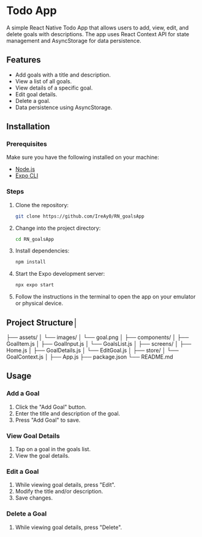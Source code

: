# Todo App

A simple React Native Todo App that allows users to add, view, edit, and delete goals with descriptions. The app uses React Context API for state management and AsyncStorage for data persistence.

## Features

- Add goals with a title and description.
- View a list of all goals.
- View details of a specific goal.
- Edit goal details.
- Delete a goal.
- Data persistence using AsyncStorage.

## Installation

### Prerequisites

Make sure you have the following installed on your machine:

- [Node.js](https://nodejs.org/en/)
- [Expo CLI](https://docs.expo.dev/get-started/installation/)

### Steps

1. Clone the repository:

    ```sh
    git clone https://github.com/IreAy0/RN_goalsApp
    ```

2. Change into the project directory:

    ```sh
    cd RN_goalsApp
    ```

3. Install dependencies:

    ```sh
    npm install
    ```

4. Start the Expo development server:

    ```sh
    npx expo start
    ```

5. Follow the instructions in the terminal to open the app on your emulator or physical device.

## Project Structure│
├── assets/
│ └── images/
│ └── goal.png
│
├── components/
│ ├── GoalItem.js
│ ├── GoalInput.js
│ └── GoalsList.js
│
├── screens/
│ ├── Home.js
│ ├── GoalDetails.js
│ └── EditGoal.js
│
├── store/
│ └── GoalContext.js
│
├── App.js
├── package.json
└── README.md

## Usage

### Add a Goal

1. Click the "Add Goal" button.
2. Enter the title and description of the goal.
3. Press "Add Goal" to save.

### View Goal Details

1. Tap on a goal in the goals list.
2. View the goal details.

### Edit a Goal

1. While viewing goal details, press "Edit".
2. Modify the title and/or description.
3. Save changes.

### Delete a Goal

1. While viewing goal details, press "Delete".
